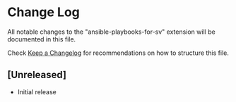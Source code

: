 # Change Log

All notable changes to the "ansible-playbooks-for-sv" extension will be documented in this file.

Check [Keep a Changelog](http://keepachangelog.com/) for recommendations on how to structure this file.

## [Unreleased]

- Initial release